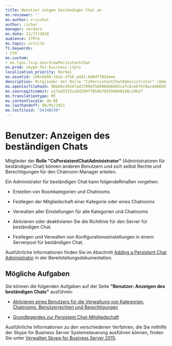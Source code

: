 ```yaml
---
title: Benutzer zeigen beständigen Chat an
ms.reviewer: ''
ms.author: v-cichur
author: cichur
manager: serdars
ms.date: 11/17/2018
audience: ITPro
ms.topic: article
f1.keywords:
- CSH
ms.custom:
- ms.lync.lscp.UserViewPersistentChat
ms.prod: skype-for-business-itpro
localization_priority: Normal
ms.assetid: c66c6689-28a2-4758-add1-0d0dff0d3eee
description: Mitglieder der Rolle "CsPersistentChatAdministrator" (Administratoren für beständigen Chat) können anderen Benutzern und sich selbst Rechte und Berechtigungen für den Chatroom-Manager erteilen.
ms.openlocfilehash: 96bb8c4924fad3709d756696bb8965cafcbce676f8ac44865671cbbb895f9ca6
ms.sourcegitcommit: a17ad3332ca5d2997f85db7835500d8190c34b2f
ms.translationtype: MT
ms.contentlocale: de-DE
ms.lasthandoff: 08/05/2021
ms.locfileid: "54348230"
---
```

# <a name="users-view-persistent-chat"></a>Benutzer: Anzeigen des beständigen Chats

Mitglieder der **Rolle "CsPersistentChatAdministrator"** (Administratoren für beständigen Chat) können anderen Benutzern und sich selbst Rechte und Berechtigungen für den Chatroom-Manager erteilen.

Ein Administrator für beständigen Chat kann folgendeRmaßen vorgehen:

- Erstellen von Roomkategorien und Chatrooms

- Festlegen der Mitgliedschaft einer Kategorie oder eines Chatrooms

- Verwalten aller Einstellungen für alle Kategorien und Chatrooms

- Aktivieren oder deaktivieren Sie die Richtlinie für den Server für beständigen Chat.

- Festlegen und Verwalten von Konfigurationseinstellungen in einem Serverpool für beständigen Chat.

Ausführliche Informationen finden Sie im Abschnitt [Adding a Persistent Chat Administrator](/previous-versions/office/lync-server-2013/lync-server-2013-adding-a-persistent-chat-administrator) in der Bereitstellungsdokumentation.

## <a name="tasks-that-you-can-perform"></a>Mögliche Aufgaben

Sie können die folgenden Aufgaben auf der Seite **"Benutzer: Anzeigen des beständigen Chats"** ausführen:

- [Aktivieren eines Benutzers für die Verwaltung von Kategorien, Chatrooms, Benutzerrechten und Berechtigungen](/previous-versions/office/lync-server-2013/lync-server-2013-enabling-a-user-to-manage-categories-chat-rooms-and-user-rights-and-permissions)

- [Grundlegendes zur Persistent Chat-Mitgliedschaft](/previous-versions/office/lync-server-2013/understanding-persistent-chat-membership)

Ausführliche Informationen zu den verschiedenen Verfahren, die Sie mithilfe der Skype for Business Server Systemsteuerung ausführen können, finden Sie unter [Verwalten Skype for Business Server 2015](../../manage/manage.md).